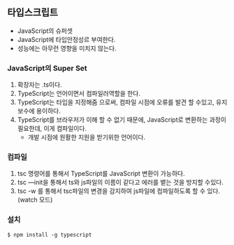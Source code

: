 ## 타입스크립트
- JavaScript의 슈퍼셋
- JavaScript에 타입안정성르 부여한다.
- 성능에는 아무런 영향을 미치지 않는다.

### JavaScript의 Super Set
1. 확장자는 .ts이다.
2. TypeScript는 언어이면서 컴파일러역할을 한다.
3. TypeScript는 타입을 지정해줌 으로써, 컴파일 시점에 오류를 발견 할 수있고, 유지보수에 용이하다.
4. TypeScript를 브라우저가 이해 할 수 없기 때문에, JavaScript로 변환하는 과정이 필요한데, 이게 컴파일이다.
   - 개발 시점에 원활한 지원을 받기위한 언어이다.


### 컴파일 
1. tsc 명령어를 통해서 TypeScript를 JavaScript 변환이 가능하다.
2. tsc —init을 통해서 ts와 js파일의 이름이 같다고 에러를 뱉는 것을 방지할 수있다.
3. tsc -w 를 통해서 tsc파일의 변경을 감지하여 js파일에 컴파일하도록 할 수 있다. (watch 모드)

### 설치 
```shell
$ npm install -g typescript
```